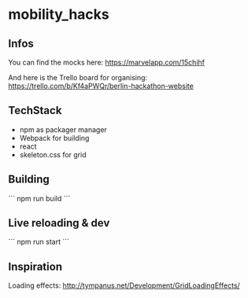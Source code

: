 # mobility_hacks
## Infos

You can find the mocks here: https://marvelapp.com/15chihf

And here is the Trello board for organising: https://trello.com/b/Kf4aPWQr/berlin-hackathon-website

## TechStack

- npm as packager manager
- Webpack for building
- react
- skeleton.css for grid

## Building


´´´
npm run build
´´´

## Live reloading & dev

´´´
npm run start
´´´

## Inspiration

Loading effects: http://tympanus.net/Development/GridLoadingEffects/